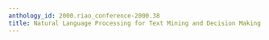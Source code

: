 ```yaml
---
anthology_id: 2000.riao_conference-2000.38
title: Natural Language Processing for Text Mining and Decision Making
---
```

